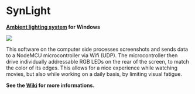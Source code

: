 # SynLight

**[Ambient lighting system](https://en.wikipedia.org/wiki/Ambilight) for Windows**


![](http://image.noelshack.com/fichiers/2016/50/1481843417-synlight.png)


This software on the computer side processes screenshots and sends data to a NodeMCU microcontroller via Wifi (UDP). The microcontroller then drive individually addressable RGB LEDs on the rear of the screen, to match the color of its edges. This allows for a nice experience while watching movies, but also while working on a daily basis, by limiting visual fatigue.

**See the [Wiki](https://github.com/Synless/SynLight/wiki) for more informations.**
